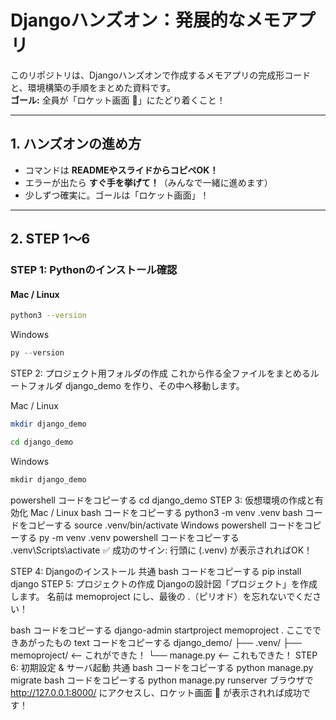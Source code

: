 # Djangoハンズオン：発展的なメモアプリ

このリポジトリは、Djangoハンズオンで作成するメモアプリの完成形コードと、環境構築の手順をまとめた資料です。  
**ゴール:** 全員が「ロケット画面 🚀」にたどり着くこと！

---

## 1. ハンズオンの進め方

- コマンドは **READMEやスライドからコピペOK！**
- エラーが出たら **すぐ手を挙げて！**（みんなで一緒に進めます）
- 少しずつ確実に。ゴールは「ロケット画面」！

---

## 2. STEP 1〜6

### STEP 1: Pythonのインストール確認

#### Mac / Linux
```bash
python3 --version
```
Windows
```powershell
py --version
```
STEP 2: プロジェクト用フォルダの作成
これから作る全ファイルをまとめるルートフォルダ django_demo を作り、その中へ移動します。

Mac / Linux
```bash
mkdir django_demo
```
```bash
cd django_demo
```
Windows
```powershell
mkdir django_demo
```
powershell
コードをコピーする
cd django_demo
STEP 3: 仮想環境の作成と有効化
Mac / Linux
bash
コードをコピーする
python3 -m venv .venv
bash
コードをコピーする
source .venv/bin/activate
Windows
powershell
コードをコピーする
py -m venv .venv
powershell
コードをコピーする
.venv\Scripts\activate
✅ 成功のサイン: 行頭に (.venv) が表示されればOK！

STEP 4: Djangoのインストール
共通
bash
コードをコピーする
pip install django
STEP 5: プロジェクトの作成
Djangoの設計図「プロジェクト」を作成します。
名前は memoproject にし、最後の .（ピリオド）を忘れないでください！

bash
コードをコピーする
django-admin startproject memoproject .
ここでできあがったもの
text
コードをコピーする
django_demo/
├── .venv/
├── memoproject/   <-- これができた！
└── manage.py      <-- これもできた！
STEP 6: 初期設定 & サーバ起動
共通
bash
コードをコピーする
python manage.py migrate
bash
コードをコピーする
python manage.py runserver
ブラウザで http://127.0.0.1:8000/ にアクセスし、ロケット画面 🚀 が表示されれば成功です！

